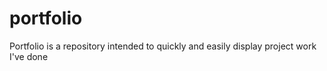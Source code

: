 # portfolio
Portfolio is a repository intended to quickly and easily display project work I've done
